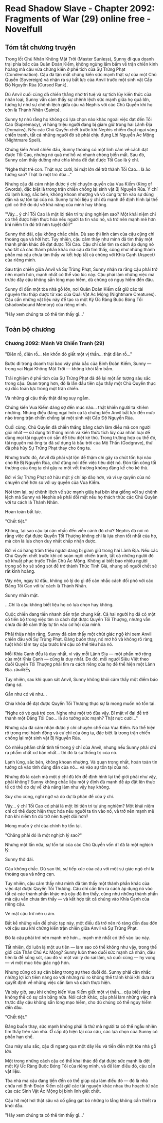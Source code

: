 # Read Shadow Slave - Chapter 2092: Fragments of War (29) online free - Novelfull

## Tóm tắt chương truyện

Trong lốt Chủ Nhân Không Mặt Trời (Master Sunless), Sunny đi qua doanh trại phía bắc của Quân Đoàn Kiếm, không ngừng lẩm bẩm về trận chiến kinh hoàng mà cậu vừa chứng kiến ở phế tích của Sự Trừng Phạt (Condemnation). Cậu đã tận mắt chứng kiến sức mạnh thật sự của một Chủ Quyền (Sovereign) và nhận ra sự bất lực của Anvil trước một sinh vật Cấp Độ Nguyền Rủa (Cursed Rank).

Dù Anvil cuối cùng đã chiến thắng nhờ trí tuệ và sự tích lũy kiến thức của nhân loại, Sunny vẫn cảm thấy sự chênh lệch sức mạnh giữa họ quá lớn, tương tự như sự chênh lệch giữa cậu và Nephis với các Chủ Quyền khi họ còn là Thánh Nhân (Saints).

Sunny tự nhủ rằng họ không có lựa chọn nào khác ngoài việc đạt đến Tối Cao (Supremacy), vì hàng triệu người đang bị giam giữ trong hai Lãnh Địa (Domains). Nếu các Chủ Quyền chết trước khi Nephis chiếm đoạt ngai vàng chiến tranh, tất cả những người đó sẽ phải chịu đựng Lời Nguyền Ác Mộng (Nightmare Spell).

Chứng kiến Anvil chiến đấu, Sunny thoáng có một linh cảm về cách đạt được Tối Cao, nhưng nó quá mơ hồ và nhanh chóng biến mất. Sau đó, Sunny cảm thấy dường như chìa khóa để đạt được Tối Cao là ý chí.

"Nghe thật trẻ con. Thật nực cười, bí mật lớn để trở thành Tối Cao... là ảo tưởng sao? Thật là một trò đùa..."

Nhưng cậu đã cảm nhận được ý chí chuyên quyền của Vua Kiếm (King of Swords), đặc biệt là trong trận chiến chống lại sinh vật Bị Nguyền Rủa. Ý chí đó lạnh lùng, sắc bén, không khoan nhượng và vô cùng tự tin vào sự đúng đắn và sự tồn tại của nó. Sunny tự hỏi liệu ý chí đủ mạnh để định hình lại thế giới có thể do dự về khả năng của mình hay không.

"Vậy… ý chí Tối Cao là một lời tiên tri tự ứng nghiệm sao? Một khái niệm chỉ có thể được hiện thực hóa nếu người ta tin vào nó, và trở nên mạnh mẽ hơn khi niềm tin đó trở nên tuyệt đối?"

Sunny thở dài, cậu không chắc chắn. Dù sao thì linh cảm của cậu cũng chỉ thoáng qua và hời hợt. Tuy nhiên, cậu cảm thấy như mình đã tìm thấy một thành phần khác để đạt được Tối Cao. Cậu chỉ cần tìm ra cách áp dụng nó vào tất cả các thành phần khác mà cậu đã tìm thấy, cũng như những thành phần mà cậu chưa tìm thấy và kết hợp tất cả chúng với Khía Cạnh (Aspect) của riêng mình.

Sau trận chiến giữa Anvil và Sự Trừng Phạt, Sunny nhận ra rằng cậu phải trở nên mạnh hơn, mạnh nhất có thể vào lúc này. Cậu phải làm những việc mà trước đây cậu không sẵn lòng mạo hiểm, dù chúng có nguy hiểm đến đâu.

Sunny đi đến một tòa nhà gỗ lớn, nơi Quân Đoàn Kiếm cất giữ các tài nguyên thu thập được từ xác của Quái Vật Ác Mộng (Nightmare Creatures). Cậu cần những vật liệu này để tạo ra một Ký Ức Ràng Buộc Bóng Tối (shadowbound Memory) của riêng mình.

"Hãy xem chúng ta có thể tìm thấy gì…"

## Toàn bộ chương

### Chương 2092: Mảnh Vỡ Chiến Tranh (29)

"Điên rồ, điên rồ… tên khốn đó giết một vị thần… thật điên rồ…"

Bước đi trong doanh trại bao vây phía bắc của Binh Đoàn Kiếm, Sunny — trong vai Ngài Không Mặt Trời — không khỏi lẩm bẩm.

Trải nghiệm ở phế tích của Sự Trừng Phạt đã để lại một ấn tượng sâu sắc trong cậu. Quan trọng hơn, đó là lần đầu tiên cậu thấy một Chủ Quyền thực sự dốc toàn lực trong một trận chiến.

Và những gì cậu thấy thật đáng suy ngẫm.

Chứng kiến Vua Kiếm đáng sợ đến mức nào… thật khiến người ta khiêm nhường. Nhưng điều đáng ngại hơn cả là chứng kiến Anvil bất lực đến mức nào trong trận chiến chống lại một sinh vật Cấp Độ Nguyền Rủa.

Cuối cùng, Chủ Quyền đã chiến thắng bằng cách làm điều mà con người giỏi nhất — sử dụng trí thông minh và kiến thức tích lũy của nhân loại để dùng mọi tài nguyên có sẵn để tiêu diệt kẻ thù. Trong trường hợp cụ thể đó, tài nguyên mà ông ta đã sử dụng là bầu trời của Mộ Thần (Godgrave), thứ đã phá hủy Sự Trừng Phạt thay cho ông ta.

Nhưng trước đó, Anvil đã phải vật lộn để thậm chí gây ra chút tổn hại nào cho Kẻ Bị Nguyền Rủa, chứ đừng nói đến việc tiêu diệt nó. Đòn tấn công tối thượng của ông ta chỉ gây ra một vết thương không đáng kể cho kẻ thù.

Bởi vì Sự Trừng Phạt sở hữu một ý chí áp đảo hơn, và vì uy quyền của nó chuyên chế hơn so với uy quyền của Vua Kiếm.

Nói tóm lại, sự chênh lệch về sức mạnh giữa hai bên khá giống với sự chênh lệch mà Sunny và Nephis sẽ phải đối mặt nếu họ thách thức các Chủ Quyền với tư cách là Thánh Nhân.

Hoàn toàn bất lực.

"Chết tiệt."

Không, tại sao cậu lại cân nhắc đến viễn cảnh đó chứ? Nephis đã nói rõ rằng việc đạt được Quyền Tối Thượng không chỉ là lựa chọn tốt nhất của họ, mà còn là lựa chọn duy nhất chấp nhận được.

Bởi vì có hàng trăm triệu người đang bị giam giữ trong hai Lãnh Địa. Nếu các Chủ Quyền chết trước khi cô soán ngôi chiến tranh, tất cả những người đó sẽ khuất phục trước Thần Chú Ác Mộng. Không ai biết bao nhiêu người trong số họ sẽ sống sót để trở thành Thức Tỉnh Giả, nhưng số người chết sẽ rất kinh hoàng.

Vậy nên, ngay từ đầu, không có lý do gì để cân nhắc cách đối phó với các Đấng Tối Cao với tư cách là Thánh Nhân.

Sunny nhăn mặt.

…Chỉ là cậu không biết liệu họ có lựa chọn hay không.

Cuộc chiến đang tiến nhanh đến trận chung kết. Cả hai người họ đã có một số tiến bộ trong việc tìm ra cách đạt được Quyền Tối Thượng, nhưng vẫn chưa đủ để cảm thấy tự tin vào cơ hội của mình.

Phải thừa nhận rằng, Sunny đã cảm thấy một chút giác ngộ khi xem Anvil chiến đấu với Sự Trừng Phạt. Đáng buồn thay, nó mơ hồ và không rõ ràng, tuột khỏi tầm tay cậu trước khi cậu có thể tiêu hóa nó.

Mỗi Khía Cạnh đều là duy nhất, vì vậy mỗi Lãnh Địa — một phần mở rộng của một Khía Cạnh — cũng là duy nhất. Do đó, mỗi người Siêu Việt theo đuổi Quyền Tối Thượng phải tìm ra cách riêng của họ để thể hiện một Lãnh Địa. ṛä𐌽ồ𝖇Ëᶊ

Tuy nhiên, sau khi quan sát Anvil, Sunny không khỏi cảm thấy một điềm báo đáng sợ.

Gần như có vẻ như…

Chìa khóa để đạt được Quyền Tối Thượng thực sự là mong muốn nó tồn tại.

"Nghe có vẻ quá trẻ con. Nghe như một trò đùa vậy. Bí mật vĩ đại để trở thành một Đấng Tối Cao… là ảo tưởng sức mạnh? Thật nực cười..."

Nhưng cậu đã cảm nhận được ý chí chuyên chế của Vua Kiếm. Nó thể hiện rõ trong mọi hành động và cử chỉ của ông ta, đặc biệt là trong trận chiến chống lại một sinh vật Bị Nguyền Rủa.

Có nhiều phẩm chất tinh tế trong ý chí của Anvil, nhưng nếu Sunny phải chỉ ra phẩm chất cơ bản nhất… thì đó là sự thống trị của nó.

Lạnh lùng, sắc bén, không khoan nhượng. Và quan trọng nhất, hoàn toàn tin tưởng cả vào tính đúng đắn của nó… và vào sự tồn tại của nó.

Nhưng đó là cách mà một ý chí đủ lớn để định hình lại thế giới phải như vậy, phải không? Sunny không chắc liệu một ý định đủ mạnh để áp đặt lên thực tế có thể do dự về khả năng làm như vậy hay không.

Suy cho cùng, nghi ngờ và do dự là phản đề của ý chí.

Vậy… ý chí Tối Cao có phải là một lời tiên tri tự ứng nghiệm? Một khái niệm chỉ có thể được hiện thực hóa nếu người ta tin vào nó, và trở nên mạnh mẽ hơn khi niềm tin đó trở nên tuyệt đối hơn?

Mong muốn ý chí của chính họ tồn tại.

"Chẳng phải đó là một nghịch lý sao?"

Nhưng một lần nữa, sự tồn tại của các Chủ Quyền vốn dĩ đã là một nghịch lý.

Sunny thở dài.

Cậu không chắc. Dù sao thì, sự tiếp xúc của cậu với một sự giác ngộ chỉ là thoáng qua và nông cạn.

Tuy nhiên, cậu cảm thấy như mình đã tìm thấy một thành phần khác của việc đạt được Quyền Tối Thượng. Cậu chỉ cần tìm ra cách áp dụng nó vào tất cả các thành phần khác mà cậu đã tìm thấy, cũng như những thành phần mà cậu vẫn chưa tìm thấy — và kết hợp tất cả chúng vào Khía Cạnh của riêng cậu.

Vẻ mặt cậu trở nên u ám.

Bất kể những vấn đề phức tạp này, một điều đã trở nên rõ ràng đến đau đớn với cậu sau khi chứng kiến trận chiến giữa Anvil và Sự Trừng Phạt.

Đó là cậu phải trở nên mạnh mẽ hơn… mạnh mẽ nhất có thể vào lúc này.

Tất nhiên, đó luôn là một ưu tiên — làm sao có thể không như vậy, trong thế giới của Thần Chú Ác Mộng? Sunny luôn theo đuổi sức mạnh cá nhân, đầu tiên là để sống sót, sau đó vì một vài lý do sai lầm, và cuối cùng — hy vọng — vì một mục tiêu giác ngộ hơn.

Nhưng cũng có sự cân bằng trong sự theo đuổi đó. Sunny phải cân nhắc những lợi ích tiềm năng so với những rủi ro không thể tránh khỏi khi đưa ra quyết định về những việc cần làm và cách thực hiện.

Và bây giờ, sau khi chứng kiến Vua Kiếm giết một vị thần… cậu biết rằng không thể có sự cân bằng nữa. Nói cách khác, cậu phải làm những việc mà trước đây cậu không sẵn lòng mạo hiểm, cho dù chúng có thể nguy hiểm đến đâu.

"Chết tiệt."

Đáng buồn thay, sức mạnh không phải là thứ mà người ta có thể ngẫu nhiên tìm thấy trên sàn nhà. Ở cấp độ hiện tại của cậu, các lựa chọn của Sunny có phần hạn chế.

Cau mày sâu sắc, cậu đi ngang qua một dãy lều và tiến đến một tòa nhà gỗ lớn.

Một trong những cách cậu có thể khai thác để đạt được sức mạnh là dệt một Ký Ức Ràng Buộc Bóng Tối của riêng mình, và để làm điều đó, cậu cần vật liệu.

Tòa nhà mà cậu đang tiến đến có thể giúp cậu làm điều đó — đó là nhà chứa nơi Binh Đoàn Kiếm cất giữ các tài nguyên khác nhau thu hoạch từ xác của các Sinh Vật Ác Mộng bị binh lính giết chết.

Cậu hít một hơi thật sâu và cố gắng gạt bỏ những lo lắng không cần thiết ra khỏi đầu.

"Hãy xem chúng ta có thể tìm thấy gì…"